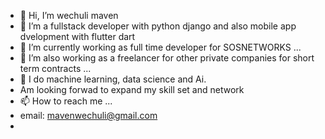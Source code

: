 - 👋 Hi, I’m wechuli maven
- 👀 I’m a fullstack developer with python django and also mobile app dvelopment with flutter dart
- 🌱 I’m currently working as full time developer for SOSNETWORKS ...
- 💞️ I’m also working as a freelancer for other private companies for short term contracts ...
- 💞️ I do machine learning, data science and Ai.
- Am looking forwad to expand my skill set and network 
- 📫 How to reach me ...
- email: mavenwechuli@gmail.com
- 

<!---
wechulimaven/wechulimaven is a ✨ special ✨ repository because its `README.md` (this file) appears on your GitHub profile.
You can click the Preview link to take a look at your changes.
--->
